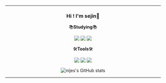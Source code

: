 ---
         
<div align="center">
         
### Hi ! I'm sejin🌱   
         
📚**Studying**📚  

<img src="https://img.shields.io/badge/python-3776AB?style=flat-square&logo=python&logoColor=white"/> <img src="https://img.shields.io/badge/HTML5-E34F26?style=flat-square&logo=html5&logoColor=white"/> <img src="https://img.shields.io/badge/JavaScript-F7DF1E?style=flat-square&logo=JavaScript&logoColor=white"/>



🛠️**Tools**🛠️

<img src="https://img.shields.io/badge/GitHub-181717?style=flat-square&logo=GitHub&logoColor=white"/> <img src="https://img.shields.io/badge/VisualStudioCODE-007ACC?style=flat-square&logo=VisualStudioCode&logoColor=white"/> <img src="https://img.shields.io/badge/Django-092E20?style=flat-square&logo=Django&logoColor=white"/>

      
![nijes's GitHub stats](https://github-readme-stats.vercel.app/api?username=nijes&show_icons=true&theme=swift&count_private=true)

</div>

---
